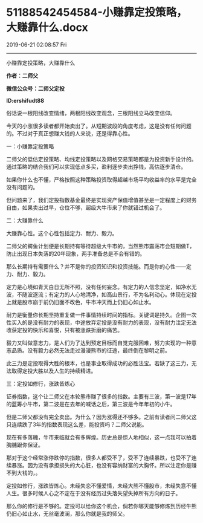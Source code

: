 # 51188542454584-小赚靠定投策略，大赚靠什么.docx

2019-06-21 02:08:57 Fri

----

小赚靠定投策略，大赚靠什么

__作者：二师父__

__微信公众号：二师父定投__

__ID:ershifudt88__

<a id="OLE_LINK1"></a>

俗话说一根阳线改变情绪，两根阳线改变观念，三根阳线立马改变信仰。

今天的小涨很多读者都开始卖出了。从短期波段的角度考虑，这是没有任何问题的。不过对于真正想赚大钱的人来说，还是得靠心性。

一：小赚靠定投策略

二师父的低估定投策略、均线定投策略以及网格交易策略都是为投资新手设计的。通过策略的结合我们可以实现低点多买，盈利逐步卖出挣钱，高估逐步清仓。

如果你什么也不懂，严格按照这种策略投资取得超越市场平均收益率的水平是完全没有问题的。

但问题来了，我们定投指数基金最终是实现资产保值增值甚至是一定程度上的财务自由，如果卖出过早，仓位不够，超级大牛市来了你就错过机会了。

二：大赚靠什么

大赚靠心性。这个心性包括定力、耐力、毅力。

二师父的鳄鱼计划便是长期持有等待超级大牛市的，当然熊市震荡市会短期做T，防止出现日本失落的20年现象，两手准备总是不会有错的。

那么长期持有需要什么？并不是你的投资知识和投资技能。而是你的心性——定力、耐力、毅力。

定力是心境如青天白日无所不照，没有任何妄念。有定力的人信念坚定，如净水无波，不随波逐流；有定力的人心地清净，如高山景行，不为名利动心。体现在定投上就是股市崩于前仍旧面不改色，牛市冲天而上仍旧心如止水。

耐力是衡量你长期坚持重复做一件事情持续时间的指标。关键词是持久。企图一次性买入的是没有耐力的表现，中途放弃定投是没有耐力的表现，没有耐力注定无法收获定投的快乐和喜悦，只有被涨跌折磨的痛苦。

毅力又叫做意志力，是人们为了达到预定目标而自觉克服困难，努力实现的一种意志品质。没有毅力必然无法走过漫漫熊市的征途，最终倒在黎明之前。

此三力是定投取得大胜的根本，也是事业取得成功的必胜法宝。若缺了这三力，无法取得定投大胜以及人生的持续精进。

三：定投如修行，涨跌皆炼心

证券指数，这个让二师父在本轮熊市赚了很多的指数。主要有三波，第一波是17年的蓝筹小牛市，第二波是在去年的喊话之后，第三波是今年年初的小牛。

但是二师父都没有完全卖出。为什么？因为涨得还不够多。之前有读者问二师父这只连续跌了3年的指数表现这么差，能投资吗？二师父说能。

现在有多落魄，牛市来临就会有多辉煌。历史总是惊人地相似，这一点我可以拍着胸脯跟你保证。

那对于这个经常涨停跌停的指数，很多人都受不了，受不了连续暴跌，也受不了连续暴涨。因为没有承担损失的大心脏，也没有容纳财富的大胸怀。所以注定你是赚不到大钱的，。

定投如修行，涨跌皆炼心。未经失恋不懂爱情，未经大熊不懂股市，未经失意不懂人生。很多时候人心之不定在于没有经历过失落失望失掉所有方向的日子。

那么你的修行是不够的。定投可以给你这个机会，倘若你哪天能够修炼到历经牛熊仍旧心如止水，无丝毫波澜，那么你就是我的师父。

